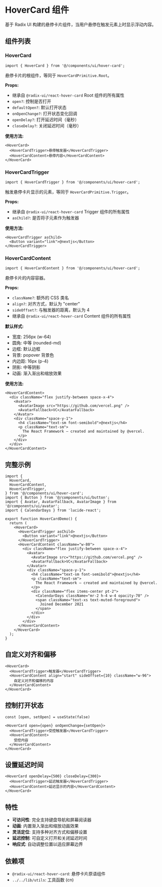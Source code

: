 # HoverCard 组件

基于 Radix UI 构建的悬停卡片组件，当用户悬停在触发元素上时显示浮动内容。

## 组件列表

### HoverCard

```tsx
import { HoverCard } from '@/components/ui/hover-card';
```

悬停卡片的根组件，等同于 `HoverCardPrimitive.Root`。

**Props:**

- 继承自 `@radix-ui/react-hover-card` Root 组件的所有属性
- `open?`: 控制是否打开
- `defaultOpen?`: 默认打开状态
- `onOpenChange?`: 打开状态变化回调
- `openDelay?`: 打开延迟时间（毫秒）
- `closeDelay?`: 关闭延迟时间（毫秒）

**使用方法:**

```tsx
<HoverCard>
  <HoverCardTrigger>悬停触发器</HoverCardTrigger>
  <HoverCardContent>悬停内容</HoverCardContent>
</HoverCard>
```

### HoverCardTrigger

```tsx
import { HoverCardTrigger } from '@/components/ui/hover-card';
```

触发悬停卡片显示的元素，等同于 `HoverCardPrimitive.Trigger`。

**Props:**

- 继承自 `@radix-ui/react-hover-card` Trigger 组件的所有属性
- `asChild?`: 是否将子元素作为触发器

**使用方法:**

```tsx
<HoverCardTrigger asChild>
  <Button variant="link">@nextjs</Button>
</HoverCardTrigger>
```

### HoverCardContent

```tsx
import { HoverCardContent } from '@/components/ui/hover-card';
```

悬停卡片的内容容器。

**Props:**

- `className?`: 额外的 CSS 类名
- `align?`: 对齐方式，默认为 "center"
- `sideOffset?`: 与触发器的距离，默认为 4
- 继承自 `@radix-ui/react-hover-card` Content 组件的所有属性

**默认样式:**

- 宽度: 256px (w-64)
- 圆角: 中等 (rounded-md)
- 边框: 默认边框
- 背景: popover 背景色
- 内边距: 16px (p-4)
- 阴影: 中等阴影
- 动画: 渐入渐出和缩放效果

**使用方法:**

```tsx
<HoverCardContent>
  <div className="flex justify-between space-x-4">
    <Avatar>
      <AvatarImage src="https://github.com/vercel.png" />
      <AvatarFallback>VC</AvatarFallback>
    </Avatar>
    <div className="space-y-1">
      <h4 className="text-sm font-semibold">@nextjs</h4>
      <p className="text-sm">
        The React Framework – created and maintained by @vercel.
      </p>
    </div>
  </div>
</HoverCardContent>
```

## 完整示例

```tsx
import {
  HoverCard,
  HoverCardContent,
  HoverCardTrigger,
} from '@/components/ui/hover-card';
import { Button } from '@/components/ui/button';
import { Avatar, AvatarFallback, AvatarImage } from '@/components/ui/avatar';
import { CalendarDays } from 'lucide-react';

export function HoverCardDemo() {
  return (
    <HoverCard>
      <HoverCardTrigger asChild>
        <Button variant="link">@nextjs</Button>
      </HoverCardTrigger>
      <HoverCardContent className="w-80">
        <div className="flex justify-between space-x-4">
          <Avatar>
            <AvatarImage src="https://github.com/vercel.png" />
            <AvatarFallback>VC</AvatarFallback>
          </Avatar>
          <div className="space-y-1">
            <h4 className="text-sm font-semibold">@nextjs</h4>
            <p className="text-sm">
              The React Framework – created and maintained by @vercel.
            </p>
            <div className="flex items-center pt-2">
              <CalendarDays className="mr-2 h-4 w-4 opacity-70" />
              <span className="text-xs text-muted-foreground">
                Joined December 2021
              </span>
            </div>
          </div>
        </div>
      </HoverCardContent>
    </HoverCard>
  );
}
```

## 自定义对齐和偏移

```tsx
<HoverCard>
  <HoverCardTrigger>触发器</HoverCardTrigger>
  <HoverCardContent align="start" sideOffset={10} className="w-96">
    自定义对齐和偏移的内容
  </HoverCardContent>
</HoverCard>
```

## 控制打开状态

```tsx
const [open, setOpen] = useState(false)

<HoverCard open={open} onOpenChange={setOpen}>
  <HoverCardTrigger>受控触发器</HoverCardTrigger>
  <HoverCardContent>
    受控内容
  </HoverCardContent>
</HoverCard>
```

## 设置延迟时间

```tsx
<HoverCard openDelay={500} closeDelay={300}>
  <HoverCardTrigger>延迟触发器</HoverCardTrigger>
  <HoverCardContent>延迟显示的内容</HoverCardContent>
</HoverCard>
```

## 特性

- **可访问性**: 完全支持键盘导航和屏幕阅读器
- **动画**: 内置渐入渐出和缩放动画效果
- **灵活定位**: 支持多种对齐方式和偏移设置
- **延迟控制**: 可自定义打开和关闭延迟时间
- **响应式**: 自动调整位置以适应屏幕边界

## 依赖项

- `@radix-ui/react-hover-card`: 悬停卡片原语组件
- `../../lib/utils`: 工具函数 (cn)
